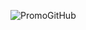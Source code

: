 ![PromoGitHub](https://user-images.githubusercontent.com/57334196/229369794-881fdba4-39af-4149-916a-c40ef8c4f3dc.gif)
